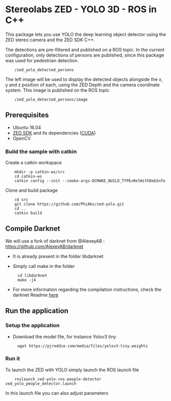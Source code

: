 # Stereolabs ZED - YOLO 3D - ROS in C++

This package lets you use YOLO the deep learning object detector using the ZED stereo camera and the ZED SDK C++.

The detections are pre-filtered and published on a ROS topic. In the current configuration, only detections of persons are published, since this package was used for pedestrian detection. 

        /zed_yolo_detected_persons

The left image will be used to display the detected objects alongside the x, y and z position of each, using the ZED Depth and the camera coordinate system. This image is published on the ROS topic 

        /zed_yolo_detected_persons/image

## Prerequisites

- Ubuntu 16.04
- [ZED SDK](https://www.stereolabs.com/developers/) and its dependencies ([CUDA](https://developer.nvidia.com/cuda-downloads))
- OpenCV

### Build the sample with catkin

Create a catkin workspace

        mkdir -p catkin-ws/src
        cd catkin-ws
        catkin config --init --cmake-args-DCMAKE_BUILD_TYPE=RelWithDebInfo

Clone and build package

        cd src
        git clone https://github.com/PhiAbs/zed-yolo.git
        cd ..
        catkin build

## Compile Darknet

We will use a fork of darknet from @AlexeyAB : https://github.com/AlexeyAB/darknet

- It is already present in the folder libdarknet

- Simply call make in the folder

        cd libdarknet
        make -j4

- For more information regarding the compilation instructions, check the darknet Readme [here](../libdarknet/README.md)


## Run the application

### Setup the application

- Download the model file, for instance Yolov3 tiny

        wget https://pjreddie.com/media/files/yolov3-tiny.weights

### Run it

To launch the ZED with YOLO simply launch the ROS launch file

        roslaunch zed-yolo-ros-people-detector zed_yolo_people_detector.launch

In this launch file you can also adjust parameters

